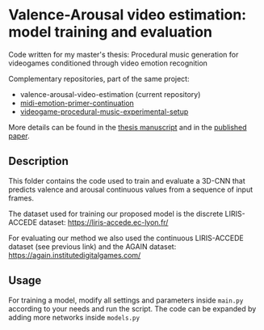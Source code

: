 # Valence-Arousal video estimation: model training and evaluation

Code written for my master's thesis: Procedural music generation for videogames conditioned through video emotion recognition

Complementary repositories, part of the same project:
-  valence-arousal-video-estimation (current repository)
-  [midi-emotion-primer-continuation](https://github.com/FrancescoZumo/midi-emotion-primer-continuation)
-  [videogame-procedural-music-experimental-setup](https://github.com/FrancescoZumo/videogame-procedural-music-experimental-setup)

More details can be found in the [thesis manuscript](https://www.politesi.polimi.it/handle/10589/210809) and in the [published paper](https://ieeexplore.ieee.org/document/10335439).

## Description

This folder contains the code used to train and evaluate a 3D-CNN that predicts valence and arousal continuous values from a sequence of input frames. 

The dataset used for training our proposed model is the discrete LIRIS-ACCEDE dataset: https://liris-accede.ec-lyon.fr/

For evaluating our method we also used the continuous LIRIS-ACCEDE dataset (see previous link) and the AGAIN dataset: https://again.institutedigitalgames.com/

## Usage

For training a model, modify all settings and parameters inside `main.py` according to your needs and run the script. The code can be expanded by adding more networks inside `models.py`
